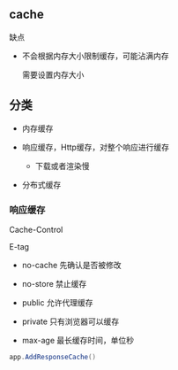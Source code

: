 ## cache

缺点

* 不会根据内存大小限制缓存，可能沾满内存

    需要设置内存大小



## 分类


* 内存缓存

* 响应缓存，Http缓存，对整个响应进行缓存

    * 下载或者渲染慢

* 分布式缓存


### 响应缓存

Cache-Control

<!-- todo -->
E-tag

* no-cache 先确认是否被修改

* no-store 禁止缓存

* public 允许代理缓存

* private 只有浏览器可以缓存

* max-age 最长缓存时间，单位秒

```c#
app.AddResponseCache()
```






